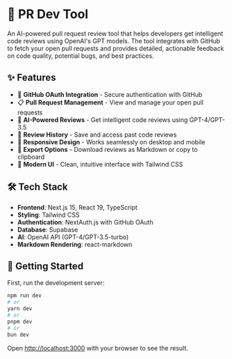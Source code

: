# 🚀 PR Dev Tool

An AI-powered pull request review tool that helps developers get intelligent code reviews using OpenAI's GPT models. The tool integrates with GitHub to fetch your open pull requests and provides detailed, actionable feedback on code quality, potential bugs, and best practices.

## ✨ Features

- 🔐 **GitHub OAuth Integration** - Secure authentication with GitHub
- 📋 **Pull Request Management** - View and manage your open pull requests  
- 🤖 **AI-Powered Reviews** - Get intelligent code reviews using GPT-4/GPT-3.5
- 💾 **Review History** - Save and access past code reviews
- 📱 **Responsive Design** - Works seamlessly on desktop and mobile
- 📄 **Export Options** - Download reviews as Markdown or copy to clipboard
- 🎨 **Modern UI** - Clean, intuitive interface with Tailwind CSS

## 🛠️ Tech Stack

- **Frontend**: Next.js 15, React 19, TypeScript
- **Styling**: Tailwind CSS
- **Authentication**: NextAuth.js with GitHub OAuth
- **Database**: Supabase
- **AI**: OpenAI API (GPT-4/GPT-3.5-turbo)
- **Markdown Rendering**: react-markdown

## 🚀 Getting Started

First, run the development server:

```bash
npm run dev
# or
yarn dev
# or
pnpm dev
# or
bun dev
```

Open [http://localhost:3000](http://localhost:3000) with your browser to see the result.